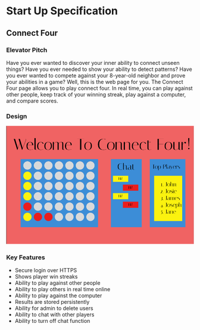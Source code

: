 # Start Up Specification

## Connect Four

### Elevator Pitch

Have you ever wanted to discover your inner ability to connect unseen things? Have you ever needed to show your ability to detect patterns? Have you ever wanted to compete against your 8-year-old neighbor and prove your abilities in a game? Well, this is the web page for you. The Connect Four page allows you to play connect four. In real time, you can play against other people, keep track of your winning streak, play against a computer, and compare scores.

### Design

![Design](Connect4.PNG)

### Key Features

- Secure login over HTTPS
- Shows player win streaks
- Ability to play against other people
- Ability to play others in real time online
- Ability to play against the computer
- Results are stored persistently
- Ability for admin to delete users
- Ability to chat with other players
- Ability to turn off chat function

